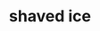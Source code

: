 ---
layout: smileys&emotion
title: shaved ice
emoji: shaved_ice
permalink: 🍧.html
image: assets/img/3moji/shaved_ice.png
---